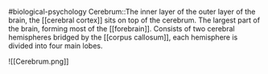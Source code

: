 #biological-psychology 
Cerebrum::The inner layer of the outer layer of the brain, the [[cerebral cortex]] sits on top of the cerebrum. The largest part of the brain, forming most of the [[forebrain]]. Consists of two cerebral hemispheres bridged by the [[corpus callosum]], each hemisphere is divided into four main lobes.

![[Cerebrum.png]]